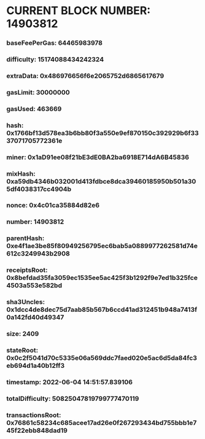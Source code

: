 # CURRENT BLOCK NUMBER: 14903812

### baseFeePerGas: 64465983978
### difficulty: 15174088434242324
### extraData: 0x486976656f6e2065752d6865617679
### gasLimit: 30000000
### gasUsed: 463669
### hash: 0x1766bf13d578ea3b6bb80f3a550e9ef870150c392929b6f3337071705772361e
### miner: 0x1aD91ee08f21bE3dE0BA2ba6918E714dA6B45836
### mixHash: 0xa59db4346b032001d413fdbce8dca39460185950b501a305df4038317cc4904b
### nonce: 0x4c01ca35884d82e6
### number: 14903812
### parentHash: 0xe4f1ae3be85f80949256795ec6bab5a0889977262581d74e612c3249943b2908
### receiptsRoot: 0x8befdad35fa3059ec1535ee5ac425f3b1292f9e7ed1b325fce4503a553e582bd
### sha3Uncles: 0x1dcc4de8dec75d7aab85b567b6ccd41ad312451b948a7413f0a142fd40d49347
### size: 2409
### stateRoot: 0x0c2f5041d70c5335e06a569ddc7faed020e5ac6d5da84fc3eb694d1a40b12ff3
### timestamp: 2022-06-04 14:51:57.839106
### totalDifficulty: 50825047819799777470119
### transactionsRoot: 0x76861c58234c685acee17ad26e0f267293434bd755bbb1e745f22ebb848dad19
